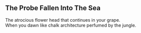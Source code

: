 The Probe Fallen Into The Sea
-----------------------------
The atrocious flower head that continues in your grape.  
When you dawn like chalk architecture perfumed by the jungle.  
